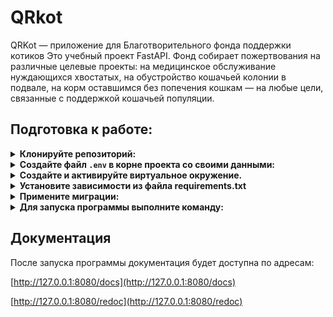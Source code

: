 # QRkot
QRKot — приложение для Благотворительного фонда поддержки котиков
Это учебный проект FastAPI. Фонд собирает пожертвования на различные 
целевые проекты: на медицинское обслуживание нуждающихся хвостатых, на 
обустройство кошачьей колонии в подвале, на корм оставшимся без попечения 
кошкам — на любые цели, связанные с поддержкой кошачьей популяции.

## Подготовка к работе:

<details>
    <summary><b>Клонируйте репозиторий:</b></summary>

```shell
git clone git@github.com:rasputin-pro/QRkot_spreadsheets.git
```
</details>

<details>
    <summary><b>Создайте файл <code>.env</code> в корне проекта 
со своими данными:</b></summary>

```dotenv
APP_TITLE=Кошачий благотворительный фонд (0.1.0)
DESCRIPTION=Сервис для поддержки котиков!
DATABASE_URL=sqlite+aiosqlite:///./fastapi.db
SECRET=QU:=r6S7+{'et=rf
FIRST_SUPERUSER_EMAIL=superuser@example.com
FIRST_SUPERUSER_PASSWORD=5>~H*d&:Yz5jXrna
# Доступ к сервисному аккаунту Google Cloud Platform
EMAIL=
TYPE=
PROJECT_ID=
PRIVATE_KEY_ID=
PRIVATE_KEY=
CLIENT_EMAIL=
CLIENT_ID=
AUTH_URI=
TOKEN_URI=
AUTH_PROVIDER_X509_CERT_URL=
CLIENT_X509_CERT_URL=
```
> Данные для доступа к сервисному аккаунту Google Cloud Platform возьмите из
> `*.json` файла, полученного после создания аккаунта.
</details>

<details>
    <summary><b>Создайте и активируйте виртуальное окружение.</b></summary>

```shell
python3 -m venv venv
# Linux/MacOS
source venv/bin/activate
# Windows
source venv/scripts/activate
```
</details>

<details>
    <summary><b>Установите зависимости из файла requirements.txt</b></summary>

```shell
pip install -r requirements.txt
```
</details>

<details>
    <summary><b>Примените миграции:</b></summary>

```shell
alembic upgrade head
```
</details>

<details>
    <summary><b>Для запуска программы выполните команду:</b></summary>

```shell
uvicorn app.main:app --reload
```
</details>

## Документация
После запуска программы документация будет доступна по адресам:

[http://127.0.0.1:8080/docs](http://127.0.0.1:8080/docs)

[http://127.0.0.1:8080/redoc](http://127.0.0.1:8080/redoc)
